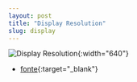 ```yaml
---
layout: post
title: "Display Resolution"
slug: display
---
```


![Display Resolution](http://upload.wikimedia.org/wikipedia/en/0/0c/Vector_Video_Standards8.svg){:width="640"}

* [fonte](http://upload.wikimedia.org/wikipedia/en/0/0c/Vector_Video_Standards8.svg){:target="_blank"}
